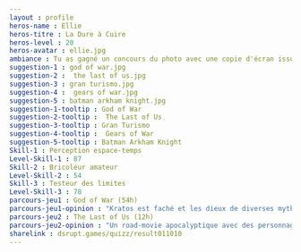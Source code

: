 ```yaml
---
layout : profile
heros-name : Ellie
heros-titre : La Dure à Cuire
heros-level : 20
heros-avatar : ellie.jpg
ambiance : Tu as gagné un concours du photo avec une copie d'écran issue du Witcher 3 et ça t'a valu d'être interviewé par le journal de ton école malgré quelques contestations.
suggestion-1 : god of war.jpg
suggestion-2 :  the last of us.jpg
suggestion-3 : gran turismo.jpg
suggestion-4 :  gears of war.jpg
suggestion-5 : batman arkham knight.jpg
suggestion-1-tooltip : God of War
suggestion-2-tooltip :  The Last of Us
suggestion-3-tooltip : Gran Turismo
suggestion-4-tooltip :  Gears of War
suggestion-5-tooltip : Batman Arkham Knight
Skill-1 : Perception espace-temps
Level-Skill-1 : 87
Skill-2 : Bricoleur amateur
Level-Skill-2 : 54
Skill-3 : Testeur des limites
Level-Skill-3 : 78
parcours-jeu1 : God of War (54h)
parcours-jeu1-opinion : "Kratos est faché et les dieux de diverses mythologies n'ont qu'à bien se tenir ! Une de mes séries préféré, qui a toujours été une démo technique pour les machines Sony, et un personnage bien campé. Le dernier opus fait partir la série dans une direction excitante avec pour la première un open world. J'ai débloqué le platine en moins de 30 heures."
parcours-jeu2 : The Last of Us (12h)
parcours-jeu2-opinion : "Un road-movie apocalyptique avec des personnages attachants et un rythme très particulier. Le moteur graphique était hallucinant à la sortie et c'est la première fois qu'un personnage féminin m'a marqué comme ça dans un jeu. C'était le chant du cygne de la PS3."
sharelink : dsrupt.games/quizz/result011010
---
```

